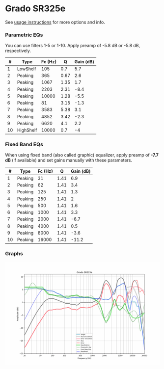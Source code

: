# Grado SR325e
See [usage instructions](https://github.com/jaakkopasanen/AutoEq#usage) for more options and info.

### Parametric EQs
You can use filters 1-5 or 1-10. Apply preamp of -5.8 dB or -5.8 dB, respectively.

|   # | Type      |   Fc (Hz) |    Q |   Gain (dB) |
|-----|-----------|-----------|------|-------------|
|   1 | LowShelf  |       105 | 0.7  |         5.7 |
|   2 | Peaking   |       365 | 0.67 |         2.6 |
|   3 | Peaking   |      1067 | 1.35 |         1.7 |
|   4 | Peaking   |      2203 | 2.31 |        -8.4 |
|   5 | Peaking   |     10000 | 1.28 |        -5.5 |
|   6 | Peaking   |        81 | 3.15 |        -1.3 |
|   7 | Peaking   |      3583 | 5.38 |         3.1 |
|   8 | Peaking   |      4852 | 3.42 |        -2.3 |
|   9 | Peaking   |      6620 | 4.1  |         2.2 |
|  10 | HighShelf |     10000 | 0.7  |        -4   |

### Fixed Band EQs
When using fixed band (also called graphic) equalizer, apply preamp of **-7.7 dB** (if available) and set gains manually with these parameters.

|   # | Type    |   Fc (Hz) |    Q |   Gain (dB) |
|-----|---------|-----------|------|-------------|
|   1 | Peaking |        31 | 1.41 |         6.9 |
|   2 | Peaking |        62 | 1.41 |         3.4 |
|   3 | Peaking |       125 | 1.41 |         1.3 |
|   4 | Peaking |       250 | 1.41 |         2   |
|   5 | Peaking |       500 | 1.41 |         1.6 |
|   6 | Peaking |      1000 | 1.41 |         3.3 |
|   7 | Peaking |      2000 | 1.41 |        -6.7 |
|   8 | Peaking |      4000 | 1.41 |         0.5 |
|   9 | Peaking |      8000 | 1.41 |        -3.6 |
|  10 | Peaking |     16000 | 1.41 |       -11.2 |

### Graphs
![](./Grado%20SR325e.png)
